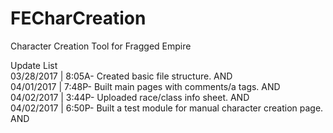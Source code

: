 # FECharCreation
Character Creation Tool for Fragged Empire<br>



Update List<br>
03/28/2017 | 8:05A- Created basic file structure. AND<br>
04/01/2017 | 7:48P- Built main pages with comments/a tags. AND<br>
04/02/2017 | 3:44P- Uploaded race/class info sheet. AND<br>
04/02/2017 | 6:50P- Built a test module for manual character creation page. AND<br>
